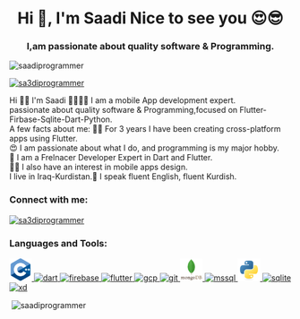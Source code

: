 <h1 align="center">Hi 👋, I'm Saadi Nice to see you 😍😎</h1>
<h3 align="center">I,am  passionate about quality software & Programming.</h3>

<p align="left"> <img src="https://komarev.com/ghpvc/?username=saadiprogrammer&label=Profile%20views&color=0e75b6&style=flat" alt="saadiprogrammer" /> </p>

<p align="left"> <a href="https://twitter.com/sa3diprogrammer" target="blank"><img src="https://img.shields.io/twitter/follow/sa3diprogrammer?logo=twitter&style=for-the-badge" alt="sa3diprogrammer" /></a> </p>


Hi 👋🏻 I'm Saadi 👩‍💻💙📱 I am a mobile App development expert.<br>
passionate about quality software & Programming,focused on Flutter-Firbase-Sqlite-Dart-Python.<br>
A few facts about me: 👩‍💻 For 3 years I have been creating cross-platform apps using Flutter. <br>
😍 I am passionate about what I do, and programming is my major hobby.<br>
💙 I am a Frelnacer Developer Expert in Dart and Flutter. <br>
✍🏻 I also have an interest in mobile apps design. <br>
I live in Iraq-Kurdistan.👩 I speak fluent English, fluent Kurdish.<br>

<h3 align="left">Connect with me:</h3>
<p align="left">
<a href="https://twitter.com/sa3diprogrammer" target="blank"><img align="center" src="https://raw.githubusercontent.com/rahuldkjain/github-profile-readme-generator/master/src/images/icons/Social/twitter.svg" alt="sa3diprogrammer" height="30" width="40" /></a>
</p>

<h3 align="left">Languages and Tools:</h3>
<p align="left"> <a href="https://www.w3schools.com/cpp/" target="_blank" rel="noreferrer"> <img src="https://raw.githubusercontent.com/devicons/devicon/master/icons/cplusplus/cplusplus-original.svg" alt="cplusplus" width="40" height="40"/> </a> <a href="https://dart.dev" target="_blank" rel="noreferrer"> <img src="https://www.vectorlogo.zone/logos/dartlang/dartlang-icon.svg" alt="dart" width="40" height="40"/> </a> <a href="https://firebase.google.com/" target="_blank" rel="noreferrer"> <img src="https://www.vectorlogo.zone/logos/firebase/firebase-icon.svg" alt="firebase" width="40" height="40"/> </a> <a href="https://flutter.dev" target="_blank" rel="noreferrer"> <img src="https://www.vectorlogo.zone/logos/flutterio/flutterio-icon.svg" alt="flutter" width="40" height="40"/> </a> <a href="https://cloud.google.com" target="_blank" rel="noreferrer"> <img src="https://www.vectorlogo.zone/logos/google_cloud/google_cloud-icon.svg" alt="gcp" width="40" height="40"/> </a> <a href="https://git-scm.com/" target="_blank" rel="noreferrer"> <img src="https://www.vectorlogo.zone/logos/git-scm/git-scm-icon.svg" alt="git" width="40" height="40"/> </a> <a href="https://www.mongodb.com/" target="_blank" rel="noreferrer"> <img src="https://raw.githubusercontent.com/devicons/devicon/master/icons/mongodb/mongodb-original-wordmark.svg" alt="mongodb" width="40" height="40"/> </a> <a href="https://www.microsoft.com/en-us/sql-server" target="_blank" rel="noreferrer"> <img src="https://www.svgrepo.com/show/303229/microsoft-sql-server-logo.svg" alt="mssql" width="40" height="40"/> </a> <a href="https://www.python.org" target="_blank" rel="noreferrer"> <img src="https://raw.githubusercontent.com/devicons/devicon/master/icons/python/python-original.svg" alt="python" width="40" height="40"/> </a> <a href="https://www.sqlite.org/" target="_blank" rel="noreferrer"> <img src="https://www.vectorlogo.zone/logos/sqlite/sqlite-icon.svg" alt="sqlite" width="40" height="40"/> </a> <a href="https://www.adobe.com/products/xd.html" target="_blank" rel="noreferrer"> <img src="https://cdn.worldvectorlogo.com/logos/adobe-xd.svg" alt="xd" width="40" height="40"/> </a> </p>



<p>&nbsp;<img align="center" src="https://github-readme-stats.vercel.app/api?username=saadiprogrammer&show_icons=true&locale=en" alt="saadiprogrammer" /></p>


